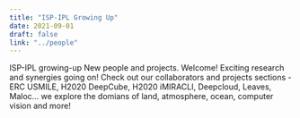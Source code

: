```yaml
---
title: "ISP-IPL Growing Up"
date: 2021-09-01
draft: false
link: "../people"
---
```


ISP-IPL growing-up New people and projects. Welcome! Exciting research and synergies going on! Check out our collaborators and projects sections -ERC USMILE, H2020 DeepCube, H2020 iMIRACLI, Deepcloud, Leaves, Maloc... we explore the domians of land, atmosphere, ocean, computer vision and more!
